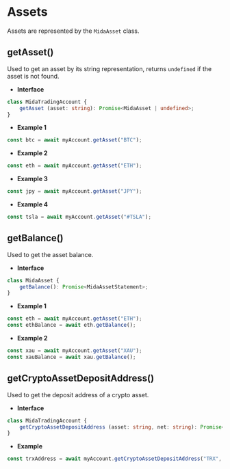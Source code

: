 # Assets
Assets are represented by the `MidaAsset` class.

## getAsset()
Used to get an asset by its string representation, returns `undefined` if the asset is not found.

- **Interface**
```typescript
class MidaTradingAccount {
    getAsset (asset: string): Promise<MidaAsset | undefined>;
}
```
- **Example 1**
```js
const btc = await myAccount.getAsset("BTC");
```
- **Example 2**
```js
const eth = await myAccount.getAsset("ETH");
```
- **Example 3**
```js
const jpy = await myAccount.getAsset("JPY");
```
- **Example 4**
```js
const tsla = await myAccount.getAsset("#TSLA");
```

## getBalance()
Used to get the asset balance.

- **Interface**
```typescript
class MidaAsset {
    getBalance(): Promise<MidaAssetStatement>;
}
```
- **Example 1**
```js
const eth = await myAccount.getAsset("ETH");
const ethBalance = await eth.getBalance();
```
- **Example 2**
```js
const xau = await myAccount.getAsset("XAU");
const xauBalance = await xau.getBalance();
```

## getCryptoAssetDepositAddress()
Used to get the deposit address of a crypto asset.

- **Interface**
```typescript
class MidaTradingAccount {
    getCryptoAssetDepositAddress (asset: string, net: string): Promise<string>;
}
```
- **Example**
```js
const trxAddress = await myAccount.getCryptoAssetDepositAddress("TRX", "BNB");
```
